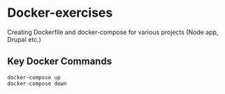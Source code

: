 # Docker-exercises
Creating Dockerfile and docker-compose for various projects (Node app, Drupal etc.)

## Key Docker Commands
```docker-compose up``` <br />
```docker-compose down``` <br />
